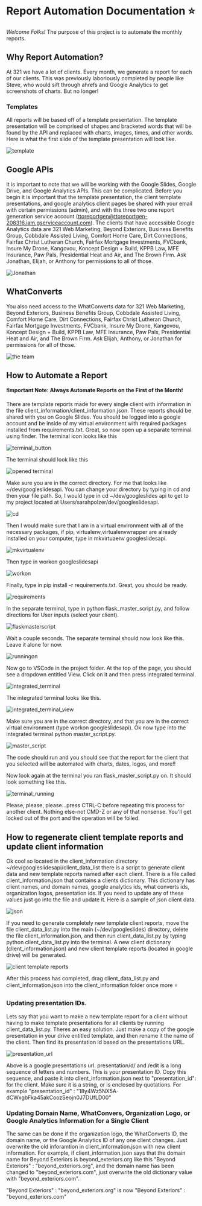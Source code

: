 # Report Automation Documentation :star:

_Welcome Folks!_ The purpose of this project is to automate the monthly reports. 

## Why Report Automation?

 At 321 we have a lot of clients. Every month, we generate a report for each of our clients. This was previously laboriously completed by people like Steve, who would sift through ahrefs and Google Analytics to get screenshots of charts. But no longer! 

### Templates 

All reports will be based off of a template presentation. The template presentation will be comprised of shapes and bracketed words that will be found by the API and replaced with charts, images, times, and other words. Here is what the first slide of the template presentation will look like.

![template](screenshots_for_instructions/template_report.png)

## Google APIs

It is important to note that we will be working with the Google Slides, Google Drive, and Google Analytics APIs. This can be complicated. Before you begin it is important that the template presentation, the client template presentations, and google analytics client pages be shared with your email with certain permissions (admin), and with the three two one report generation service account (ttoreportgen@ttoreportgen-208316.iam.gserviceaccount.com). The clients that have accessible Google Analytics data are 321 Web Marketing, Beyond Exteriors, Business Benefits Group, Cobbdale Assisted Living, Comfort Home Care, Dirt Connections, Fairfax Christ Lutheran Church, Fairfax Mortgage Investments, FVCbank, Insure My Drone, Kangovou, Koncept Design + Build, KPPB Law, MFE Insurance, Paw Pals, Presidential Heat and Air, and The Brown Firm. Ask Jonathan, Elijah, or Anthony for permissions to all of those.

![Jonathan](https://pbs.twimg.com/profile_images/943675116088643584/pfXkruLy.jpg)

## WhatConverts

You also need access to the WhatConverts data for 321 Web Marketing, Beyond Exteriors, Business Benefits Group, Cobbdale Assisted Living, Comfort Home Care, Dirt Connections, Fairfax Christ Lutheran Church, Fairfax Mortgage Investments, FVCbank, Insure My Drone, Kangovou, Koncept Design + Build, KPPB Law, MFE Insurance, Paw Pals, Presidential Heat and Air, and The Brown Firm. Ask Elijah, Anthony, or Jonathan for permissions for all of those.

![the team](screenshots_for_instructions/the_team.png)

## How to Automate a Report
:exclamation:**Important Note: Always Automate Reports on the First of the Month**:exclamation:

There are template reports made for every single client with information in the file 
client_information/client_information.json. These reports should be shared with you on Google Slides. You should be logged into a google
account and be inside of my virtual environment with required packages installed from requirements.txt. Great, so now open up a separate terminal using finder. The terminal icon looks like this

![terminal_button](https://cdn.dribbble.com/users/559169/screenshots/2456814/02-terminal_1x.png)

The terminal should look like this

![opened terminal](screenshots_for_instructions/opened_terminal.png)

Make sure you are in the correct directory. For me that looks like ~/dev/googleslidesapi. You can change your directory by typing in cd and then your file path. So, I would type in cd ~/dev/googleslides api to get to my project located at Users/sarahpolzer/dev/googleslidesapi. 

![cd](screenshots_for_instructions/cd.png)

Then I would make sure that I am in a virtual environment with all of the necessary packages, if pip, virtualenv,virtualenvwrapper are already installed on your computer, type in mkvirtuaenv googleslidesapi.

![mkvirtualenv](screenshots_for_instructions/mkvirtualenv.png)

Then type in workon googleslidesapi

![workon](screenshots_for_instructions/workon.png)


Finally, type in pip install -r requirements.txt. Great, you should be ready. 

![requirements](screenshots_for_instructions/requirements.png)


In the separate terminal, type in python flask_master_script.py, and follow directions for User inputs (select your client).

![flaskmasterscript](screenshots_for_instructions/flask_master_script.png)


Wait a couple seconds. The separate terminal should now look like this. Leave it alone for now.

![runningon](screenshots_for_instructions/running_on.png)

Now go to VSCode in the project folder. At the top of the page, you should see a dropdown entitled View. Click on it and then press integrated terminal. 

![integrated_terminal](screenshots_for_instructions/integrated_terminal.png)


The integrated terminal looks like this.

![integrated_terminal_view](screenshots_for_instructions/integrated_terminal_view.png)


 Make sure you are in the correct directory, and that you are in the correct virtual environment (type workon googleslidesapi). Ok now type into the integrated terminal python master_script.py.

![master_script](screenshots_for_instructions/master_script.png)


The code should run and you should see that the report for the client that you selected will be automated with charts, dates, logos, and more!!


Now look again at the terminal you ran flask_master_script.py on. It should look something like this.

![terminal_running](screenshots_for_instructions/running_on_port.png)

Please, please, please...press CTRL-C before repeating this process for another client. Nothing else-not CMD-Z or any of that nonsense. You'll get locked out of the port and the operation will be foiled.

## How to regenerate client template reports and update client information

Ok cool so located in the client_information directory ~/dev/googleslidesapi/client_data_list there is a script to generate client data and new template reports named after each client. There is a file called client_information.json that contains a clients dictionary. This dictionary has client names, and domain names, google analytics ids, what converts ids, organization logos, presentation ids. If you need to update any of these values just go into the file and update it. Here  is a sample of json client data.

![json](screenshots_for_instructions/json_example.png)



 If you need to generate completely new template client reports, move the file client_data_list.py into the main (~/dev/googleslides) directory, delete the file client_information.json, and then run client_data_list.py by typing python client_data_list.py into the terminal. A new client dictionary (client_information.json) and new client template reports (located in google drive) will be generated. 

![client template reports](screenshots_for_instructions/client_template_reports.png)


  After this process has completed, drag client_data_list.py and client_information.json into the client_information folder once more :star:


 ### Updating presentation IDs.

 Lets say that you want to make a new template report for a client without having to make template presentations for all clients by running client_data_list.py. Theres an easy solution. Just make a copy of the google presentation in your drive entitled template, and then rename it the name of the client. Then find its presentation id based on the presentations URL.


![presentation_url](screenshots_for_instructions/presentation_url.png)

Above is a google presentations url. presentation/d/ and /edit is a long sequence of letters and numbers. This is your presentation ID. Copy this sequence, and paste it into client_information.json next to "presentation_id": for the client. Make sure it is a string, or is enclosed by quotations. For example "presentation_id" : "18y4Wz5NX5A-dCWxgbFka45akCoozSeojn0J7DUfLD00"

### Updating Domain Name, WhatConvers, Organization Logo, or Google Analytics Information for a Single Client

The same can be done if the organization logo, the WhatConverts ID, the domain name, or the Google Analytics ID of any one client changes. Just overwrite the old inforamtion in client_information.json with new client information. For example, if client_information.json says that the domain name for Beyond Exteriors is beyond_exteriors.org like this "Beyond Exteriors" : "beyond_exteriors.org", and the domain name has been changed to "beyond_exteriors.com", just overwrite the old dictionary value with "beyond_exteriors.com". 

"Beyond Exteriors" : "beyond_exteriors.org" is now "Beyond Exteriors" : "beyond_exteriors.com"











